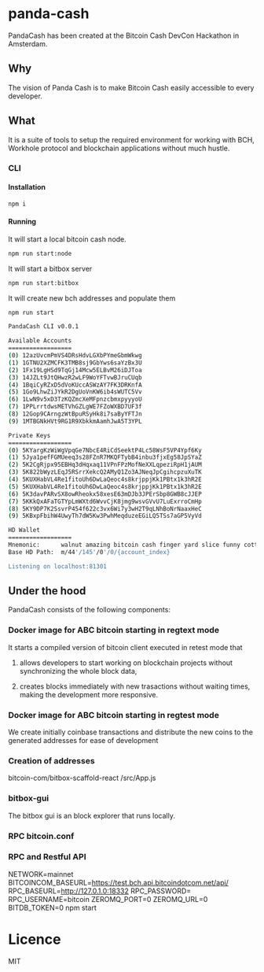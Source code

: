 # panda-cash
PandaCash has been created at the Bitcoin Cash DevCon Hackathon in Amsterdam.

## Why
The vision of Panda Cash is to make Bitcoin Cash easily accessible to every developer.

## What
It is a suite of tools to setup the required environment for working with BCH, Workhole protocol and blockchain applications without much hustle.

### CLI
#### Installation
```bash
npm i
```

#### Running
It will start a local bitcoin cash node.
```bash
npm run start:node
```

It will start a bitbox server
```bash
npm run start:bitbox
```

It will create new bch addresses and populate them
```bash
npm run start
```

```bash
PandaCash CLI v0.0.1

Available Accounts
==================
(0) 12azUvcmPmVS4DRsHdvLGXbPYmeGbmWkwg
(1) 1GTNU2XZMCFK3TMB8sj9GbYws6saYzBx3U
(2) 1Fx19LgHSd9TqGj14Mcw5ELBvM26iDJToa
(3) 14JZLt9JtQHwzR2wLF9WoYFTvwBJruCUqb
(4) 1BqiCyRZxD5dVoKUccASWzAY7FK3DRKnfA
(5) 1Go9LhwZiJYkR2DgUoVnKW6ib4sWUTC5Vv
(6) 1LwN9v5xD3TzKQZmcXeMFpnzcbmxpyyyoU
(7) 1PPLrrtdwsMETVhGZLgWE7FZoWXBD7UF3f
(8) 12Gop9CArngzWtBpuRSyHk8i7saByYFTJn
(9) 1MTBGNkHVt9RG1R9XbkkmAamhJwA5T3YPL

Private Keys
==================
(0) 5KYargKzWiWgVpqGe7NbcE4RiCdSeektP4Lc58WsF5VP4Ypf6Ky
(1) 5Jya1pefFGMUeeq3s28FZnR7MKQFTybB4inbu3fjxEg58JpSYaZ
(2) 5K2CgRjpx95EBHq3dHqxaq11VPnFPzMofNeXXLqpeziRpH1jAUM
(3) 5K822bWyzLEqJ5RSrrXekcQ2AMyQ1Zo3AJNeqJpCgihcpzuXuTK
(4) 5KUXHabVL4Re1fitoUh6DwLaQeoc4s8krjppjKk1PBtx1k3hR2E
(5) 5KUXHabVL4Re1fitoUh6DwLaQeoc4s8krjppjKk1PBtx1k3hR2E
(6) 5K3davPARvSX8owRheokx58xesE63mDJb3JPErSbp8GWB8cJJEP
(7) 5KKkQxAFaTGTYpLmWXtd6WvvCjK8jmg9wsvGVvU7LuExrroCmHp
(8) 5KY9DP7K2SsvrP454f622c3vx6Wi7y3wH2T9qLNhBoNrNaaxHeC
(9) 5KBxpFbihW4UwyTh7dW5Kw3PwhMeqduzeEGiLQ5TSs7aGP5VyVd

HD Wallet
==================
Mnemonic:      walnut amazing bitcoin cash finger yard slice funny cotton office hat gallery
Base HD Path:  m/44'/145'/0'/0/{account_index}

Listening on localhost:81301
```


## Under the hood
PandaCash consists of the following components:

### Docker image for ABC bitcoin starting in regtext mode
It starts a compiled version of bitcoin client executed in retest mode that

1. allows developers to start working on blockchain projects without synchronizing the whole block data,

2. creates blocks immediately with new trasactions without waiting times, making the development more responsive.

### Docker image for ABC bitcoin starting in regtest mode
We create initially coinbase transactions and distribute the new coins to the generated addresses for ease of development

### Creation of addresses
bitcoin-com/bitbox-scaffold-react /src/App.js

### bitbox-gui
The bitbox gui is an block explorer that runs locally.

### RPC bitcoin.conf


### RPC and Restful API
NETWORK=mainnet BITCOINCOM_BASEURL=https://test.bch.api.bitcoindotcom.net/api/ RPC_BASEURL=http://127.0.1.0:18332 RPC_PASSWORD= RPC_USERNAME=bitcoin ZEROMQ_PORT=0 ZEROMQ_URL=0 BITDB_TOKEN=0 npm start

# Licence
MIT

